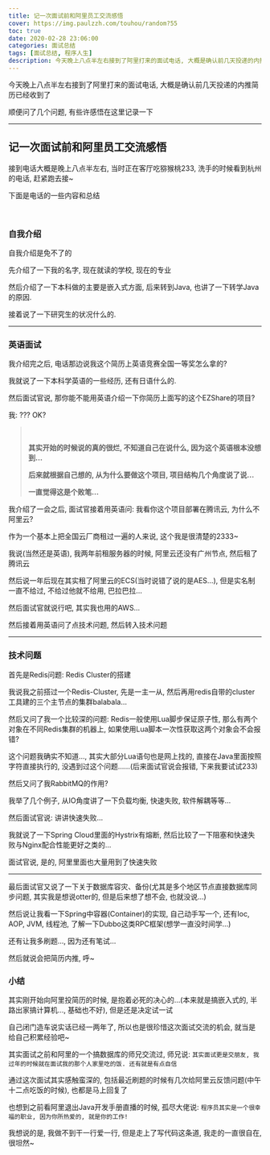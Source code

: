 ```yaml
---
title: 记一次面试前和阿里员工交流感悟
cover: https://img.paulzzh.com/touhou/random?55
toc: true
date: 2020-02-28 23:06:00
categories: 面试总结
tags: [面试总结, 程序人生]
description: 今天晚上八点半左右接到了阿里打来的面试电话, 大概是确认前几天投递的内推简历已经收到了. 顺便问了几个问题, 有些许感悟在这里记录一下.
---
```


今天晚上八点半左右接到了阿里打来的面试电话, 大概是确认前几天投递的内推简历已经收到了

顺便问了几个问题, 有些许感悟在这里记录一下

****

<!--more-->

## 记一次面试前和阿里员工交流感悟

接到电话大概是晚上八点半左右, 当时正在客厅吃猕猴桃233, 洗手的时候看到杭州的电话, 赶紧跑去接~

下面是电话的一些内容和总结

<br/>

### 自我介绍

自我介绍是免不了的

先介绍了一下我的名字, 现在就读的学校, 现在的专业

然后介绍了一下本科做的主要是嵌入式方面, 后来转到Java, 也讲了一下转学Java的原因.

接着说了一下研究生的状况什么的.

****

### 英语面试

我介绍完之后, 电话那边说我这个简历上英语竞赛全国一等奖怎么拿的?

我就说了一下本科学英语的一些经历, 还有日语什么的.

然后面试官说, 那你能不能用英语介绍一下你简历上面写的这个EZShare的项目?

我: ??? OK?

><br/>
>
>**其实开始的时候说的真的很烂, 不知道自己在说什么, 因为这个英语根本没想到…**
>
>**后来就根据自己想的, 从为什么要做这个项目, 项目结构几个角度说了说…**
>
>**一直觉得这是个败笔…**

我介绍了一会之后, 面试官接着用英语问: 我看你这个项目部署在腾讯云, 为什么不阿里云?

作为一个基本上把全国云厂商租过一遍的人来说, 这个我是很清楚的2333~

我说(当然还是英语), 我两年前租服务器的时候, 阿里云还没有广州节点, 然后租了腾讯云

然后说一年后现在其实租了阿里云的ECS(当时说错了说的是AES…), 但是实名制一直不给过, 不给过他就不给用, 巴拉巴拉…

然后面试官就说行吧, 其实我也用的AWS…

然后接着用英语问了点技术问题, 然后转入技术问题

****

### 技术问题

首先是Redis问题: Redis Cluster的搭建

我说我之前搭过一个Redis-Cluster, 先是一主一从, 然后再用redis自带的cluster工具建的三个主节点的集群balabala…

然后又问了我一个比较深的问题: Redis一般使用Lua脚步保证原子性, 那么有两个对象在不同Redis集群的机器上, 如果使用Lua脚本一次性获取这两个对象会不会报错?

这个问题我确实不知道…, 其实大部分Lua语句也是网上找的, 直接在Java里面按照字符直接执行的, 没遇到过这个问题……(后来面试官说会报错, 下来我要试试233)

然后又问了我RabbitMQ的作用?

我举了几个例子, 从IO角度讲了一下负载均衡, 快速失败, 软件解耦等等…

然后面试官说: 讲讲快速失败…

我就说了一下Spring Cloud里面的Hystrix有熔断, 然后比较了一下阻塞和快速失败与Nginx配合性能更好之类的…

面试官说, 是的, 阿里里面也大量用到了快速失败

****

最后面试官又说了一下关于数据库容灾、备份(尤其是多个地区节点直接数据库同步问题, 其实我是想说otter的, 但是后来想了想不会, 也就没说…)

然后说让我看一下Spring中容器(Container)的实现, 自己动手写一个, 还有Ioc, AOP, JVM, 线程池, 了解一下Dubbo这类RPC框架(想学一直没时间学…)

还有让我多刷题…, 因为还有笔试…

然后就说会把简历内推, 呼~

### 小结

其实刚开始向阿里投简历的时候, 是抱着必死的决心的…(本来就是搞嵌入式的, 半路出家搞计算机…, 基础也不好), 但是还是决定试一试

自己闭门造车说实话已经一两年了, 所以也是很珍惜这次面试交流的机会, 就当是给自己积累经验吧~

其实面试之前和阿里的一个搞数据库的师兄交流过, 师兄说: `其实面试更是交朋友, 我过年的时候就在面试我的那个人家里吃的饭. 还有就是有点自信`

通过这次面试其实感触蛮深的, 包括最近刷题的时候有几次给阿里云反馈问题(中午十二点吃饭的时候), 也都是马上回复了

也想到之前看阿里退出Java开发手册直播的时候, 孤尽大佬说: `程序员其实是一个很幸福的职业, 因为你所热爱的, 就是你的工作! `

我想说的是, 我做不到干一行爱一行, 但是走上了写代码这条道, 我走的一直很自在, 很坦然~

<br/>